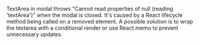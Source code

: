 TextArea in modal throws "Cannot read properties of null (reading 'textArea')" when the modal is closed. It's caused by a React lifecycle method being called on a removed element. A possible solution is to wrap the textarea with a conditional render or use React.memo to prevent unnecessary updates.
